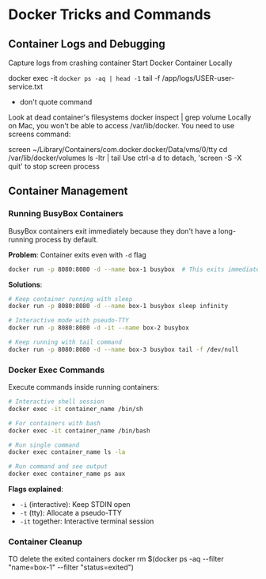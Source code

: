 # Docker Tricks and Commands

## Container Logs and Debugging
Capture logs from crashing container
Start Docker Container Locally

docker exec -it `docker ps -aq | head -1` tail -f /app/logs/USER-user-service.txt
* don't quote command

Look at dead container's filesystems
docker inspect <id>  | grep volume
Locally on Mac, you won't be able to access /var/lib/docker.  You need to use screens command:

screen ~/Library/Containers/com.docker.docker/Data/vms/0/tty
cd /var/lib/docker/volumes
ls -ltr | tail
Use ctrl-a d to detach, 'screen -S <sessionname> -X quit' to stop screen process

## Container Management

### Running BusyBox Containers
BusyBox containers exit immediately because they don't have a long-running process by default.

**Problem**: Container exits even with `-d` flag
```bash
docker run -p 8080:8080 -d --name box-1 busybox  # This exits immediately
```

**Solutions**:
```bash
# Keep container running with sleep
docker run -p 8080:8080 -d --name box-1 busybox sleep infinity

# Interactive mode with pseudo-TTY
docker run -p 8080:8080 -d -it --name box-2 busybox

# Keep running with tail command
docker run -p 8080:8080 -d --name box-3 busybox tail -f /dev/null
```

### Docker Exec Commands
Execute commands inside running containers:

```bash
# Interactive shell session
docker exec -it container_name /bin/sh

# For containers with bash
docker exec -it container_name /bin/bash

# Run single command
docker exec container_name ls -la

# Run command and see output
docker exec container_name ps aux
```

**Flags explained**:
- `-i` (interactive): Keep STDIN open
- `-t` (tty): Allocate a pseudo-TTY
- `-it` together: Interactive terminal session

### Container Cleanup
TO delete the exited containers
docker rm $(docker ps -aq --filter "name=box-1" --filter "status=exited")

